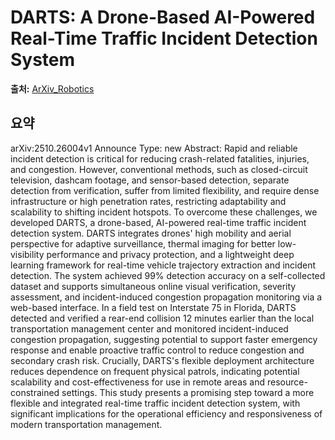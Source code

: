 # DARTS: A Drone-Based AI-Powered Real-Time Traffic Incident Detection System

**출처:** [ArXiv_Robotics](https://arxiv.org/abs/2510.26004)

## 요약
arXiv:2510.26004v1 Announce Type: new
Abstract: Rapid and reliable incident detection is critical for reducing crash-related fatalities, injuries, and congestion. However, conventional methods, such as closed-circuit television, dashcam footage, and sensor-based detection, separate detection from verification, suffer from limited flexibility, and require dense infrastructure or high penetration rates, restricting adaptability and scalability to shifting incident hotspots. To overcome these challenges, we developed DARTS, a drone-based, AI-powered real-time traffic incident detection system. DARTS integrates drones' high mobility and aerial perspective for adaptive surveillance, thermal imaging for better low-visibility performance and privacy protection, and a lightweight deep learning framework for real-time vehicle trajectory extraction and incident detection. The system achieved 99% detection accuracy on a self-collected dataset and supports simultaneous online visual verification, severity assessment, and incident-induced congestion propagation monitoring via a web-based interface. In a field test on Interstate 75 in Florida, DARTS detected and verified a rear-end collision 12 minutes earlier than the local transportation management center and monitored incident-induced congestion propagation, suggesting potential to support faster emergency response and enable proactive traffic control to reduce congestion and secondary crash risk. Crucially, DARTS's flexible deployment architecture reduces dependence on frequent physical patrols, indicating potential scalability and cost-effectiveness for use in remote areas and resource-constrained settings. This study presents a promising step toward a more flexible and integrated real-time traffic incident detection system, with significant implications for the operational efficiency and responsiveness of modern transportation management.
